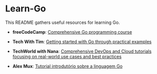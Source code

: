 # Learn-Go
This README gathers useful resources for learning Go.


- **freeCodeCamp**: [Comprehensive Go programming course](https://www.youtube.com/watch?v=un6ZyFkqFKo&ab_channel=freeCodeCamp.org)
- **Tech With Tim**: [Getting started with Go through practical examples](https://www.youtube.com/watch?v=LHhsNa_Kgns&ab_channel=TechWithTim)
- **TechWorld with Nana**: [Comprehensive DevOps and Cloud tutorials focusing on real-world use cases and best practices](https://www.youtube.com/watch?v=XCZWyN9ZbEQ&ab_channel=TechWorldwithNana)

- **Alex Mux**: [Tutorial introdutório sobre a linguagem Go](https://www.youtube.com/watch?v=8uiZC0l4Ajw&ab_channel=AlexMux)

